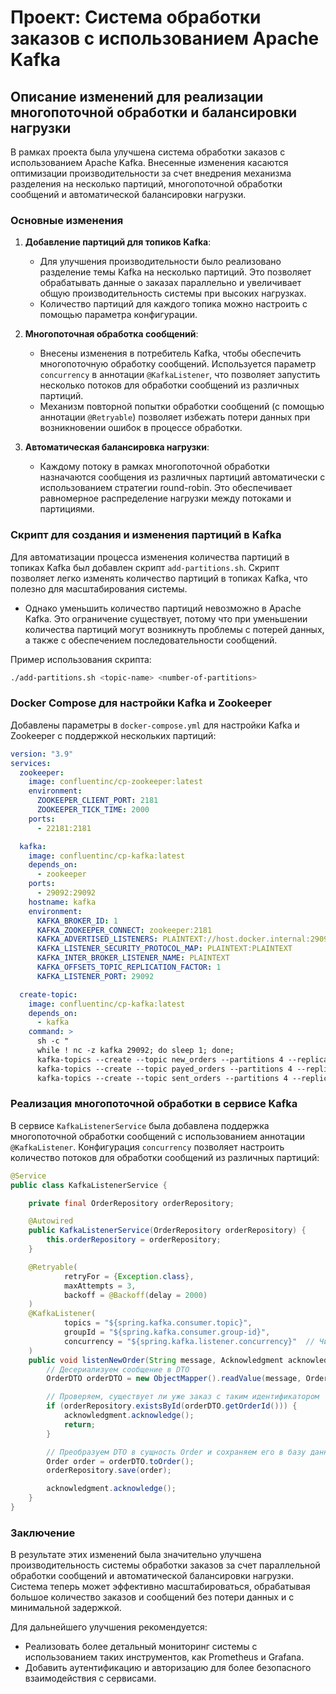 
# Проект: Система обработки заказов с использованием Apache Kafka

## Описание изменений для реализации многопоточной обработки и балансировки нагрузки

В рамках проекта была улучшена система обработки заказов с использованием Apache Kafka. Внесенные изменения касаются оптимизации производительности за счет внедрения механизма разделения на несколько партиций, многопоточной обработки сообщений и автоматической балансировки нагрузки.

### Основные изменения

1. **Добавление партиций для топиков Kafka**:
   - Для улучшения производительности было реализовано разделение темы Kafka на несколько партиций. Это позволяет обрабатывать данные о заказах параллельно и увеличивает общую производительность системы при высоких нагрузках.
   - Количество партиций для каждого топика можно настроить с помощью параметра конфигурации.

2. **Многопоточная обработка сообщений**:
   - Внесены изменения в потребитель Kafka, чтобы обеспечить многопоточную обработку сообщений. Используется параметр `concurrency` в аннотации `@KafkaListener`, что позволяет запустить несколько потоков для обработки сообщений из различных партиций.
   - Механизм повторной попытки обработки сообщений (с помощью аннотации `@Retryable`) позволяет избежать потери данных при возникновении ошибок в процессе обработки.

3. **Автоматическая балансировка нагрузки**:
   - Каждому потоку в рамках многопоточной обработки назначаются сообщения из различных партиций автоматически с использованием стратегии round-robin. Это обеспечивает равномерное распределение нагрузки между потоками и партициями.

### Скрипт для создания и изменения партиций в Kafka

Для автоматизации процесса изменения количества партиций в топиках Kafka был добавлен скрипт `add-partitions.sh`. Скрипт позволяет легко изменять количество партиций в топиках Kafka, что полезно для масштабирования системы.
 - Однако уменьшить количество партиций невозможно в Apache Kafka. Это ограничение существует, потому что при уменьшении количества партиций могут возникнуть проблемы с потерей данных, а также с обеспечением последовательности сообщений.

Пример использования скрипта:
```bash
./add-partitions.sh <topic-name> <number-of-partitions>
```

### Docker Compose для настройки Kafka и Zookeeper

Добавлены параметры в `docker-compose.yml` для настройки Kafka и Zookeeper с поддержкой нескольких партиций:

```yaml
version: "3.9"
services:
  zookeeper:
    image: confluentinc/cp-zookeeper:latest
    environment:
      ZOOKEEPER_CLIENT_PORT: 2181
      ZOOKEEPER_TICK_TIME: 2000
    ports:
      - 22181:2181

  kafka:
    image: confluentinc/cp-kafka:latest
    depends_on:
      - zookeeper
    ports:
      - 29092:29092
    hostname: kafka
    environment:
      KAFKA_BROKER_ID: 1
      KAFKA_ZOOKEEPER_CONNECT: zookeeper:2181
      KAFKA_ADVERTISED_LISTENERS: PLAINTEXT://host.docker.internal:29092
      KAFKA_LISTENER_SECURITY_PROTOCOL_MAP: PLAINTEXT:PLAINTEXT
      KAFKA_INTER_BROKER_LISTENER_NAME: PLAINTEXT
      KAFKA_OFFSETS_TOPIC_REPLICATION_FACTOR: 1
      KAFKA_LISTENER_PORT: 29092

  create-topic:
    image: confluentinc/cp-kafka:latest
    depends_on:
      - kafka
    command: >
      sh -c "
      while ! nc -z kafka 29092; do sleep 1; done;
      kafka-topics --create --topic new_orders --partitions 4 --replication-factor 1 --if-not-exists --bootstrap-server kafka:29092 && 
      kafka-topics --create --topic payed_orders --partitions 4 --replication-factor 1 --if-not-exists --bootstrap-server kafka:29092 && 
      kafka-topics --create --topic sent_orders --partitions 4 --replication-factor 1 --if-not-exists --bootstrap-server kafka:29092"
```

### Реализация многопоточной обработки в сервисе Kafka

В сервисе `KafkaListenerService` была добавлена поддержка многопоточной обработки сообщений с использованием аннотации `@KafkaListener`. Конфигурация `concurrency` позволяет настроить количество потоков для обработки сообщений из различных партиций:

```java
@Service
public class KafkaListenerService {

    private final OrderRepository orderRepository;

    @Autowired
    public KafkaListenerService(OrderRepository orderRepository) {
        this.orderRepository = orderRepository;
    }

    @Retryable(
            retryFor = {Exception.class},
            maxAttempts = 3,
            backoff = @Backoff(delay = 2000)
    )
    @KafkaListener(
            topics = "${spring.kafka.consumer.topic}",
            groupId = "${spring.kafka.consumer.group-id}",
            concurrency = "${spring.kafka.listener.concurrency}"  // Число потоков для обработки сообщений
    )
    public void listenNewOrder(String message, Acknowledgment acknowledgment) throws Exception {
        // Десериализуем сообщение в DTO
        OrderDTO orderDTO = new ObjectMapper().readValue(message, OrderDTO.class);

        // Проверяем, существует ли уже заказ с таким идентификатором
        if (orderRepository.existsById(orderDTO.getOrderId())) {
            acknowledgment.acknowledge();
            return;
        }

        // Преобразуем DTO в сущность Order и сохраняем его в базу данных
        Order order = orderDTO.toOrder();
        orderRepository.save(order);

        acknowledgment.acknowledge();
    }
}
```

### Заключение

В результате этих изменений была значительно улучшена производительность системы обработки заказов за счет параллельной обработки сообщений и автоматической балансировки нагрузки. Система теперь может эффективно масштабироваться, обрабатывая большое количество заказов и сообщений без потери данных и с минимальной задержкой.

Для дальнейшего улучшения рекомендуется:
- Реализовать более детальный мониторинг системы с использованием таких инструментов, как Prometheus и Grafana.
- Добавить аутентификацию и авторизацию для более безопасного взаимодействия с сервисами.

